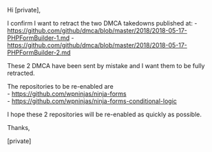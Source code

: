 Hi [private],

I confirm I want to retract the two DMCA takedowns published at:
    -
https://github.com/github/dmca/blob/master/2018/2018-05-17-PHPFormBuilder-1.md
    -
https://github.com/github/dmca/blob/master/2018/2018-05-17-PHPFormBuilder-2.md

These 2 DMCA have been sent by mistake and I want them to be fully
retracted.

The repositories to be re-enabled are  
    - https://github.com/wpninjas/ninja-forms  
    - https://github.com/wpninjas/ninja-forms-conditional-logic  

I hope these 2 repositories will be re-enabled as quickly as possible.

Thanks,

[private]
